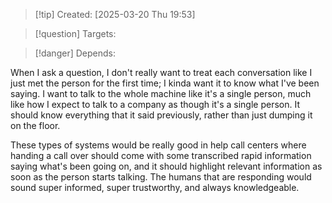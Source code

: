 
>[!tip] Created: [2025-03-20 Thu 19:53]

>[!question] Targets: 

>[!danger] Depends: 

When I ask a question, I don't really want to treat each conversation like I just met the person for the first time; I kinda want it to know what I've been saying. I want to talk to the whole machine like it's a single person, much like how I expect to talk to a company as though it's a single person. It should know everything that it said previously, rather than just dumping it on the floor.

These types of systems would be really good in help call centers where handing a call over should come with some transcribed rapid information saying what's been going on, and it should highlight relevant information as soon as the person starts talking. The humans that are responding would sound super informed, super trustworthy, and always knowledgeable. 